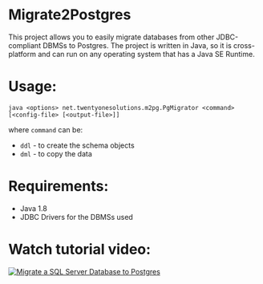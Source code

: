 # Migrate2Postgres

This project allows you to easily migrate databases from other JDBC-compliant DBMSs to Postgres.  The project is written in Java, so it is cross-platform and can run on any operating system that has a Java SE Runtime.



# Usage: 

    java <options> net.twentyonesolutions.m2pg.PgMigrator <command> [<config-file> [<output-file>]]
    
where `command` can be:

 - `ddl` - to create the schema objects
 - `dml` - to copy the data
            
# Requirements:

 - Java 1.8
 - JDBC Drivers for the DBMSs used
 
# Watch tutorial video:

[![Migrate a SQL Server Database to Postgres](http://img.youtube.com/vi/5eF9_UB73TI/0.jpg)](http://www.youtube.com/watch?v=5eF9_UB73TI "How to Easily Migrate a SQL Server Database to Postgres")
